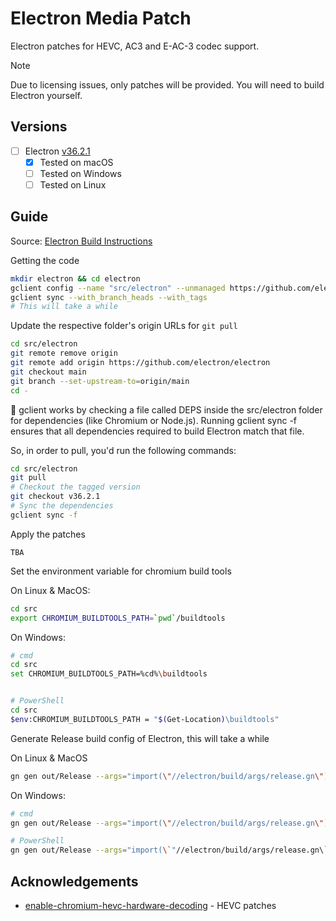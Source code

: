 # Electron Media Patch

Electron patches for HEVC, AC3 and E-AC-3 codec support.

> [!NOTE]
> Due to licensing issues, only patches will be provided. You will need to build Electron yourself.

## Versions

- [ ] Electron [v36.2.1](https://releases.electronjs.org/release/compare/v36.2.0/v36.2.1)
  - [x] Tested on macOS
  - [ ] Tested on Windows
  - [ ] Tested on Linux

## Guide

Source: [Electron Build Instructions](https://www.electronjs.org/docs/latest/development/build-instructions-gn)

Getting the code

```bash
mkdir electron && cd electron
gclient config --name "src/electron" --unmanaged https://github.com/electron/electron
gclient sync --with_branch_heads --with_tags
# This will take a while
```

Update the respective folder's origin URLs for `git pull`

```bash
cd src/electron
git remote remove origin
git remote add origin https://github.com/electron/electron
git checkout main
git branch --set-upstream-to=origin/main
cd -
```

📝 gclient works by checking a file called DEPS inside the src/electron folder for dependencies (like Chromium or Node.js). Running gclient sync -f ensures that all dependencies required to build Electron match that file.

So, in order to pull, you'd run the following commands:

```bash
cd src/electron
git pull
# Checkout the tagged version
git checkout v36.2.1
# Sync the dependencies
gclient sync -f
```

Apply the patches

```
TBA
```

Set the environment variable for chromium build tools

On Linux & MacOS:

```bash
cd src
export CHROMIUM_BUILDTOOLS_PATH=`pwd`/buildtools
```

On Windows:

```bash
# cmd
cd src
set CHROMIUM_BUILDTOOLS_PATH=%cd%\buildtools


# PowerShell
cd src
$env:CHROMIUM_BUILDTOOLS_PATH = "$(Get-Location)\buildtools"
```

Generate Release build config of Electron, this will take a while

On Linux & MacOS

```bash
gn gen out/Release --args="import(\"//electron/build/args/release.gn\")"
```

On Windows:

```bash
# cmd
gn gen out/Release --args="import(\"//electron/build/args/release.gn\")"

# PowerShell
gn gen out/Release --args="import(\`"//electron/build/args/release.gn\`")"
```

## Acknowledgements

- [enable-chromium-hevc-hardware-decoding](https://github.com/StaZhu/enable-chromium-hevc-hardware-decoding) - HEVC patches
